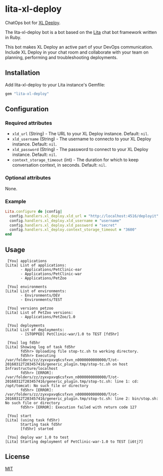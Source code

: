 # lita-xl-deploy

ChatOps bot for [XL Deploy](https://xebialabs.com/products/xl-deploy/).

The lita-xl-deploy bot is a bot based on the [Lita](https://www.lita.io/) chat bot framework written in Ruby.

This bot makes XL Deploy an active part of your DevOps communication. Include XL Deploy in your chat room and collaborate with your team on planning, performing and troubleshooting deployments.

## Installation

Add lita-xl-deploy to your Lita instance's Gemfile:

``` ruby
gem "lita-xl-deploy"
```

## Configuration

### Required attributes

* `xld_url` (String) - The URL to your XL Deploy instance. Default: `nil`.
* `xld_username` (String) - The username to connecto to your XL Deploy instance. Default: `nil`.
* `xld_password` (String) - The password to connect to your XL Deploy instance. Default: `nil`.
* `context_storage_timeout` (int) - The duration for which to keep conversation context, in seconds. Default: `nil`.

### Optional attributes

None.

### Example

``` ruby
Lita.configure do |config|
  config.handlers.xl_deploy.xld_url = "http://localhost:4516/deployit"
  config.handlers.xl_deploy.xld_username = "username"
  config.handlers.xl_deploy.xld_password = "secret"
  config.handlers.xl_deploy.context_storage_timeout = "3600"
end
```

## Usage

```
 [You] applications
[Lita] List of applications:
       - Applications/PetClinic-ear
       - Applications/PetClinic-war
       - Applications/PetZoo

 [You] environments
[Lita] List of environments:
       - Environments/DEV
       - Environments/TEST

 [You] versions petzoo
[Lita] List of PetZoo versions:
       - Applications/PetZoo/1.0

 [You] deployments
[Lita] List of deployments:
       - [STOPPED] PetClinic-war/1.0 to TEST [fd5hr]

 [You] log fd5hr
[Lita] Showing log of task fd5hr
       fd5hr> Uploading file stop-tc.sh to working directory.
       fd5hr> Executing /var/folders/zz/zyxvpxvq6csfxvn_n0000000000000/T/ot-20160312T203457416/generic_plugin.tmp/stop-tc.sh on host Infrastructure/localhost
       fd5hr> [ERROR]: /var/folders/zz/zyxvpxvq6csfxvn_n0000000000000/T/ot-20160312T203457416/generic_plugin.tmp/stop-tc.sh: line 1: cd: /opt/tomcat: No such file or directory
       fd5hr> [ERROR]: /var/folders/zz/zyxvpxvq6csfxvn_n0000000000000/T/ot-20160312T203457416/generic_plugin.tmp/stop-tc.sh: line 2: bin/stop.sh: No such file or directory
       fd5hr> [ERROR]: Execution failed with return code 127

 [You] start
[Lita] (using task fd5hr)
       Starting task fd5hr
       [fd5hr] started
 
 [You] deploy war 1.0 to test
[Lita] Starting deployment of PetClinic-war-1.0 to TEST [i6tj7]
```

## License

[MIT](http://opensource.org/licenses/MIT)

